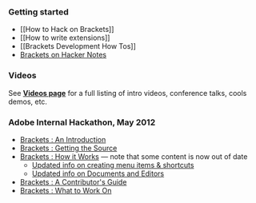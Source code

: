 ### Getting started
* [[How to Hack on Brackets]]
* [[How to write extensions]]
* [[Brackets Development How Tos]]
* [Brackets on Hacker Notes](http://www.thehackernotes.com/brackets-cont/brackets)

### Videos
See **[Videos page](Videos)** for a full listing of intro videos, conference talks, cools demos, etc.

### Adobe Internal Hackathon, May 2012
* [Brackets : An Introduction](http://www.youtube.com/watch?v=xirIHMtpc4c)
* [Brackets : Getting the Source](http://www.youtube.com/watch?v=ODUb-A2EsCc)
* [Brackets : How it Works](http://www.youtube.com/watch?v=xm9kSWZyawg) — note that some content is now out of date
    * [Updated info on creating menu items & shortcuts](How-to-write-extensions#wiki-uihooks)
    * [Updated info on Documents and Editors](Brackets-Development-How-Tos#wiki-doc)
* [Brackets : A Contributor's Guide](http://www.youtube.com/watch?v=WCoOyYb4XeU)
* [Brackets : What to Work On](http://www.youtube.com/watch?v=V2AxxC3J0kg&feature=plcp)